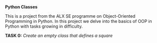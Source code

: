 **Python Classes**

This is a project from the ALX SE programme on Object-Oriented Programming in 
Python. In this project we delve into the basics of OOP in Python with tasks 
growing in difficulty.

**TASK 0:**
*Create an empty class that defines a square*

